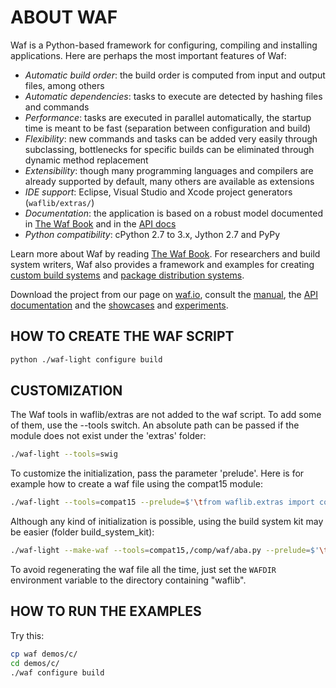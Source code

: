 # ABOUT WAF

Waf is a Python-based framework for configuring, compiling and installing applications. Here are perhaps the most important features of Waf:

* *Automatic build order*: the build order is computed from input and output files, among others
* *Automatic dependencies*: tasks to execute are detected by hashing files and commands
* *Performance*: tasks are executed in parallel automatically, the startup time is meant to be fast (separation between configuration and build)
* *Flexibility*: new commands and tasks can be added very easily through subclassing, bottlenecks for specific builds can be eliminated through dynamic method replacement
* *Extensibility*: though many programming languages and compilers are already supported by default, many others are available as extensions
* *IDE support*: Eclipse, Visual Studio and Xcode project generators (`waflib/extras/`)
* *Documentation*: the application is based on a robust model documented in [The Waf Book](https://waf.io/book/) and in the [API docs](https://waf.io/apidocs/)
* *Python compatibility*: cPython 2.7 to 3.x, Jython 2.7 and PyPy

Learn more about Waf by reading [The Waf Book](https://waf.io/book/). For researchers and build system writers, Waf also provides a framework and examples for creating [custom build systems](https://gitlab.com/ita1024/waf/tree/master/build_system_kit) and [package distribution systems](https://gitlab.com/ita1024/waf/blob/master/playground/distnet/README.rst).

Download the project from our page on [waf.io](https://waf.io/), consult the [manual](https://waf.io/book/), the [API documentation](https://waf.io/apidocs/) and the [showcases](https://gitlab.com/ita1024/waf/tree/master/demos) and [experiments](https://gitlab.com/ita1024/waf/tree/master/playground).

## HOW TO CREATE THE WAF SCRIPT

```sh
python ./waf-light configure build
```

## CUSTOMIZATION

The Waf tools in waflib/extras are not added to the waf script. To add
some of them, use the --tools switch. An absolute path can be passed
if the module does not exist under the 'extras' folder:

```sh
./waf-light --tools=swig
```

To customize the initialization, pass the parameter 'prelude'. Here is for example
how to create a waf file using the compat15 module:

```sh
./waf-light --tools=compat15 --prelude=$'\tfrom waflib.extras import compat15\n'
```

Although any kind of initialization is possible, using the build system kit
may be easier (folder build\_system\_kit):

```sh
./waf-light --make-waf --tools=compat15,/comp/waf/aba.py --prelude=$'\tfrom waflib.extras import compat15\n\tprint("ok")'
```

To avoid regenerating the waf file all the time, just set the `WAFDIR` environment variable to the directory containing "waflib".

## HOW TO RUN THE EXAMPLES

Try this:

```sh
cp waf demos/c/
cd demos/c/
./waf configure build
```
